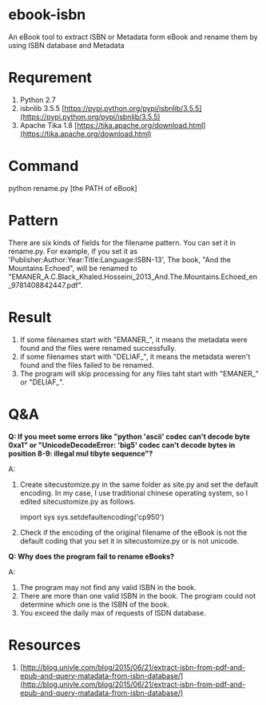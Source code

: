# ebook-isbn
An eBook tool to extract ISBN or Metadata form eBook and rename them by using ISBN database and Metadata

# Requrement
1. Python 2.7
2. isbnlib 3.5.5 [https://pypi.python.org/pypi/isbnlib/3.5.5](https://pypi.python.org/pypi/isbnlib/3.5.5)
3. Apache Tika 1.8 [https://tika.apache.org/download.html](https://tika.apache.org/download.html)

# Command
python rename.py [the PATH of eBook]

# Pattern
There are six kinds of fields for the filename pattern. You can set it in rename.py. For example, if you set it as 'Publisher:Author:Year:Title:Language:ISBN-13', The book, "And the Mountains Echoed", will be renamed to "EMANER_A.C.Black_Khaled.Hosseini_2013_And.The.Mountains.Echoed_en_9781408842447.pdf". 

# Result
1. If some filenames start with "EMANER_", it means the metadata were found and the files were renamed successfully.
2. if some filenames start with "DELIAF_", it means the metadata weren't found and the files failed to be renamed.
3. The program will skip processing for any files taht start with "EMANER_" or "DELIAF_".

# Q&A
**Q: If you meet some errors like "python 'ascii' codec can't decode byte 0xa1" or "UnicodeDecodeError: 'big5' codec can't decode bytes in position 8-9: illegal mul
tibyte sequence"?**

A: 

1. Create sitecustomize.py in the same folder as site.py and set the default encoding. In my case, I use traditional chinese operating system, so I edited sitecustomize.py as follows.

    import sys
    sys.setdefaultencoding('cp950')

2. Check if the encoding of the original filename of the eBook is not the default coding that you set it in sitecustomize.py or is not unicode.

**Q: Why does the program fail to rename eBooks?**

A:

1. The program may not find any valid ISBN in the book.
2. There are more than one valid ISBN in the book. The program could not determine which one is the ISBN of the book. 
3. You exceed the daily max of requests of ISDN database. 

# Resources
1. [http://blog.univle.com/blog/2015/06/21/extract-isbn-from-pdf-and-epub-and-query-matadata-from-isbn-database/](http://blog.univle.com/blog/2015/06/21/extract-isbn-from-pdf-and-epub-and-query-matadata-from-isbn-database/)


 